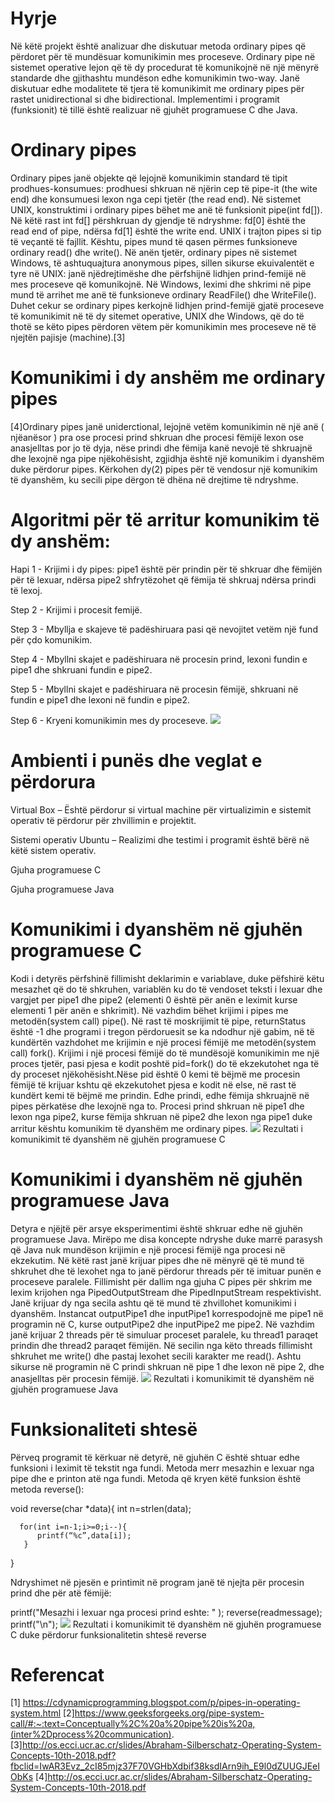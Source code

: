 # Hyrje

Në këtë projekt është analizuar dhe diskutuar metoda ordinary pipes që përdoret për të mundësuar komunikimin mes proceseve. 
Ordinary pipe në sistemet operative lejon që të dy procedurat të komunikojnë në një mënyrë standarde dhe gjithashtu mundëson edhe komunikimin two-way.
Janë diskutuar edhe modalitete të tjera të komunikimit me ordinary pipes për rastet unidirectional si dhe bidirectional.
Implementimi i programit (funksionit) të tillë është realizuar në gjuhët programuese C dhe Java. 

# Ordinary pipes
Ordinary pipes janë objekte që lejojnë komunikimin standard të tipit prodhues-konsumues: prodhuesi shkruan në njërin cep të pipe-it (the wite end) dhe konsumuesi lexon nga cepi tjetër (the read end). 
 Në sistemet UNIX, konstruktimi i ordinary pipes bëhet me anë të funksionit pipe(int fd[]). Në këtë rast int fd[] përshkruan dy gjendje të ndryshme: fd[0] është the read end of pipe, ndërsa fd[1] është the write end. UNIX i trajton pipes si tip të veçantë të fajllit. Kështu, pipes mund të qasen përmes funksioneve ordinary read() dhe write(). Në anën tjetër, ordinary pipes në sistemet Windows, të ashtuquajtura anonymous pipes, sillen sikurse ekuivalentët e tyre në UNIX: janë njëdrejtimëshe dhe përfshijnë lidhjen prind-femijë në mes proceseve që komunikojnë. 
Në Windows, leximi dhe shkrimi në pipe mund të arrihet me anë të funksioneve ordinary ReadFile() dhe WriteFile(). Duhet cekur se ordinary pipes kerkojnë lidhjen prind-femijë gjatë proceseve të komunikimit në të dy sitemet operative, UNIX dhe Windows, që do të thotë se këto pipes përdoren vëtem për komunikimin mes proceseve në të njejtën pajisje (machine).[3]

# Komunikimi i dy anshëm me ordinary pipes
[4]Ordinary pipes janë uniderctional, lejojnë vetëm komunikimin në një anë ( njëanësor ) pra ose procesi prind shkruan dhe procesi fëmijë lexon ose anasjelltas por jo të dyja, nëse prindi dhe fëmija kanë nevojë të shkruajnë dhe lexojnë nga pipe njëkohësisht, zgjidhja është një komunikim i dyanshëm duke përdorur pipes. 
Kërkohen dy(2) pipes për të vendosur një komunikim të dyanshëm, ku secili pipe dërgon të dhëna në drejtime të ndryshme. 

# Algoritmi për të arritur komunikim të dy anshëm:

Hapi 1 - Krijimi i dy pipes: pipe1 është për prindin për të shkruar dhe fëmijën për të lexuar, ndërsa pipe2 shfrytëzohet që fëmija të shkruaj ndërsa prindi të lexoj.  

Step 2 - Krijimi i procesit femijë.

Step 3 - Mbyllja e skajeve të padëshiruara pasi që nevojitet vetëm një fund për çdo komunikim.

Step 4 - Mbyllni skajet e padëshiruara në procesin prind, lexoni fundin e pipe1 dhe shkruani fundin e pipe2.

Step 5 - Mbyllni skajet e padëshiruara në procesin fëmijë, shkruani në fundin e pipe1 dhe lexoni në fundin e pipe2.

Step 6 - Kryeni komunikimin mes dy proceseve.
![](Images/OrdinaryPipe.png)

# Ambienti i punës dhe veglat e përdorura

Virtual Box – Është përdorur si virtual machine për virtualizimin e sistemit operativ të përdorur për zhvillimin e projektit.

Sistemi operativ Ubuntu – Realizimi dhe testimi i programit është bërë në këtë sistem operativ.

Gjuha programuese C

Gjuha programuese Java

# Komunikimi i dyanshëm në gjuhën programuese C
Kodi i detyrës përfshinë fillimisht deklarimin e variablave, duke pëfshirë këtu mesazhet që do të shkruhen, variablën ku do të vendoset teksti i lexuar dhe vargjet per pipe1 dhe pipe2 (elementi 0 është për anën e leximit kurse elementi 1 për anën e shkrimit). Në vazhdim bëhet krijimi i pipes me metodën(system call) pipe(). Në rast të moskrijimit të pipe, returnStatus është -1 dhe programi i tregon përdoruesit se ka ndodhur një gabim, në të kundërtën vazhdohet me krijimin e një procesi fëmijë me metodën(system call) fork(). Krijimi i një procesi fëmijë do të mundësojë komunikimin me një proces tjetër, pasi pjesa e kodit poshtë pid=fork() do të ekzekutohet nga të dy proceset njëkohësisht.Nëse pid është 0 kemi të bëjmë me procesin fëmijë të krijuar kshtu që ekzekutohet pjesa e kodit në else, në rast të kundërt kemi të bëjmë me prindin. Edhe prindi, edhe fëmija shkruajnë në pipes përkatëse dhe lexojnë nga to. Procesi prind shkruan në pipe1 dhe lexon nga pipe2, kurse fëmija shkruan në pipe2 dhe lexon nga pipe1 duke arritur kështu komunikim të dyanshëm me ordinary pipes.
![](Images/C.png)
 Rezultati i komunikimit të dyanshëm në gjuhën programuese C

# Komunikimi i dyanshëm në gjuhën programuese Java
Detyra e njëjtë për arsye eksperimentimi është shkruar edhe në gjuhën programuese Java. Mirëpo me disa koncepte ndryshe duke marrë parasysh që Java nuk mundëson krijimin e një procesi fëmijë nga procesi në ekzekutim. Në këtë rast janë krijuar pipes dhe në mënyrë që të mund të shkruhet dhe të lexohet nga to janë përdorur threads për të imituar punën e proceseve paralele.
Fillimisht për dallim nga gjuha C pipes për shkrim me lexim krijohen nga PipedOutputStream dhe PipedInputStream respektivisht. Janë krijuar dy nga secila ashtu që të mund të zhvillohet komunikimi i dyanshëm. Instancat outputPipe1 dhe inputPipe1 korrespodojnë me pipe1 në programin në C, kurse outputPipe2 dhe inputPipe2 me pipe2. Në vazhdim janë krijuar 2 threads për të simuluar proceset paralele, ku thread1 paraqet prindin dhe thread2 paraqet fëmijën. Në secilin nga këto threads fillimisht shkruhet me write() dhe pastaj lexohet secili karakter me read(). Ashtu sikurse në programin në C prindi shkruan në pipe 1 dhe lexon në pipe 2, dhe anasjelltas për procesin fëmijë.
![](Images/java.png)
Rezultati i komunikimit të dyanshëm në gjuhën programuese Java

# Funksionaliteti shtesë
Përveq programit të kërkuar në detyrë, në gjuhën C është shtuar edhe funksioni i leximit të tekstit nga fundi. Metoda merr mesazhin e lexuar nga pipe dhe e printon atë nga fundi. Metoda që kryen këtë funksion është metoda reverse():

void reverse(char *data){
      int n=strlen(data);

      for(int i=n-1;i>=0;i--){
          printf(“%c”,data[i]);
       }
}

Ndryshimet në pjesën e printimit në program janë të njejta për procesin prind dhe për atë fëmijë:

printf("Mesazhi i lexuar nga procesi prind eshte: " );
reverse(readmessage);
printf("\n");
![](Images/reverse.png)
Rezultati i komunikimit të dyanshëm në gjuhën programuese C duke përdorur funksionalitetin shtesë reverse

# Referencat

[1] https://cdynamicprogramming.blogspot.com/p/pipes-in-operating-system.html
[2]https://www.geeksforgeeks.org/pipe-system-call/#:~:text=Conceptually%2C%20a%20pipe%20is%20a,(inter%2Dprocess%20communication).
[3]http://os.ecci.ucr.ac.cr/slides/Abraham-Silberschatz-Operating-System-Concepts-10th-2018.pdf?fbclid=IwAR3Evz_2cI85mjz37F70VGHbXdbif38ksdIArn9ih_E9l0dZUUGJEeIObKs
[4]http://os.ecci.ucr.ac.cr/slides/Abraham-Silberschatz-Operating-System-Concepts-10th-2018.pdf

